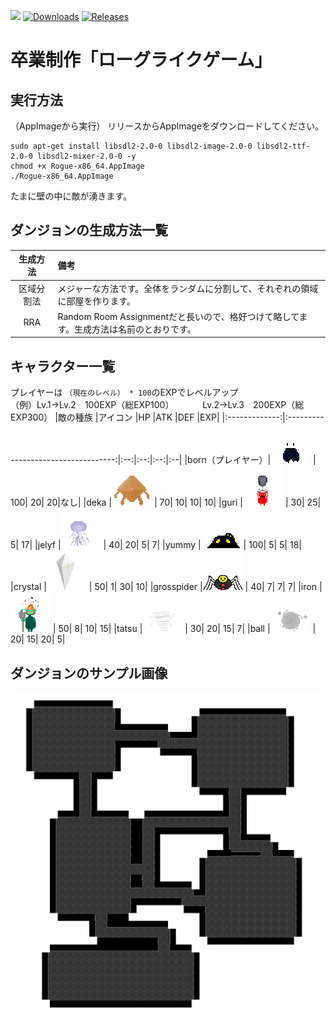 <img src="https://img.shields.io/badge/-C++-00599C.svg?logo=cplusplus&style=plastic"> [![Downloads](https://img.shields.io/github/downloads/unchunks/Rogue/total)](https://github.com/unchunks/Rogue/releases) [![Releases](https://img.shields.io/github/v/release/unchunks/Rogue?sort=semver&style=flat-square)](https://github.com/unchunks/Rogue/releases)
# 卒業制作「ローグライクゲーム」

 


## 実行方法
（AppImageから実行）
リリースからAppImageをダウンロードしてください。
```
sudo apt-get install libsdl2-2.0-0 libsdl2-image-2.0-0 libsdl2-ttf-2.0-0 libsdl2-mixer-2.0-0 -y
chmod +x Rogue-x86_64.AppImage
./Rogue-x86_64.AppImage
```
たまに壁の中に敵が湧きます。

## ダンジョンの生成方法一覧
|生成方法  |備考|
|:-------:|:--|
|区域分割法|メジャーな方法です。全体をランダムに分割して、それぞれの領域に部屋を作ります。|
|RRA      |Random Room Assignmentだと長いので、格好つけて略してます。生成方法は名前のとおりです。|

## キャラクター一覧
プレイヤーは ```（現在のレベル） * 100```のEXPでレベルアップ  
（例）Lv.1→Lv.2　100EXP（総EXP100）
　　　Lv.2→Lv.3　200EXP（総EXP300）
|敵の種族         |アイコン                               |HP  |ATK |DEF |EXP|
|:-------------:|:-----------------------------------:|:--:|:--:|:--:|:--|
|born（プレイヤー）|![born](sample/born.png)             | 100|  20|  20|なし|
|deka           |![deka](sample/deka.png)             |  70|  10|  10| 10|
|guri           |![guri](sample/guri.png)             |  30|  25|   5| 17|
|jelyf          |![jelyf](sample/jelyf.png)           |  40|  20|   5|  7|
|yummy          |![yummy](sample/yummy.png)           | 100|   5|   5| 18|
|crystal        |![crystal](sample/crystal.png)       |  50|   1|  30| 10|
|grosspider     |![grosspider](sample/grosspider.png) |  40|   7|   7|  7|
|iron           |![iron](sample/iron.png)             |  50|   8|  10| 15|
|tatsu          |![tatsu](sample/tatsu.png)           |  30|  20|  15|  7|
|ball           |![ball](sample/ball.png)             |  20|  15|  20|  5|

## ダンジョンのサンプル画像
![参考画像](sample/sample.png)
